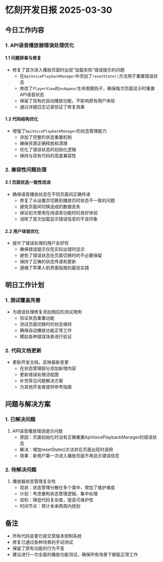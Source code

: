 # 忆刻开发日报 2025-03-30

## 今日工作内容

### 1. API语音播放器错误处理优化

#### 1.1 问题排查与修复
- 修复了首次进入播放页面时出现"加载失败"错误提示的问题
  - 在`ApiVoicePlaybackManager`中添加了`resetState()`方法用于重置错误状态
  - 修改了`PlayerView`的`onAppear`生命周期钩子，确保每次页面显示时重置API语音状态
  - 保留了现有的自动播放功能，不影响原有用户体验
  - 通过详细日志记录验证了修复效果

#### 1.2 代码结构优化
- 增强了`ApiVoicePlaybackManager`的状态管理能力
  - 添加了完整的状态重置机制
  - 确保资源正确释放和清理
  - 优化了错误状态的初始化逻辑
  - 保持与现有代码的高度兼容性

### 2. 兼容性问题处理

#### 2.1 页面状态一致性改进
- 确保语音播放状态在不同页面间正确传递
  - 修复了从设置页切换到播放页时状态不一致的问题
  - 避免页面间切换造成的数据丢失
  - 保证初次使用在线语音功能时的良好体验
  - 消除了首次加载显示错误信息的不良印象

#### 2.2 用户体验优化
- 提升了错误处理的用户友好性
  - 确保错误提示仅在实际出错时显示
  - 避免了错误状态在页面切换时的不必要保留
  - 保持了正确的状态传递和更新
  - 遵循了苹果人机界面指南的最佳实践

## 明日工作计划

### 1. 测试覆盖完善
- 为错误处理修复添加相应的测试用例
  - 验证状态重置功能
  - 测试页面切换时的状态保持
  - 确保自动播放功能正常工作
  - 模拟各种错误场景进行验证

### 2. 代码文档更新
- 更新开发文档，反映最新变更
  - 在状态管理部分添加新增内容
  - 更新错误处理流程图
  - 补充常见问题解决方案
  - 为其他开发者提供参考指南

## 问题与解决方案

### 1. 已解决问题
1. API语音播放错误提示问题
   - 原因：页面初始化时没有正确重置ApiVoicePlaybackManager的错误状态
   - 解决：增加resetState()方法并在页面出现时调用
   - 效果：新用户第一次进入播放页面不再显示错误信息

### 2. 待解决问题
1. 播放器状态管理复杂性
   - 现状：状态管理分散在多个类中，增加了维护难度
   - 计划：考虑重构状态管理逻辑，集中处理
   - 目标：降低代码复杂度，提高可维护性
   - 时间节点：预计未来两周内规划

## 备注
- 所有代码变更已提交至版本控制系统
- 修复已通过各种场景的手动测试
- 保留了原有功能的行为不变
- 建议进行一次全面的播放功能测试，确保所有场景下都能正常工作 